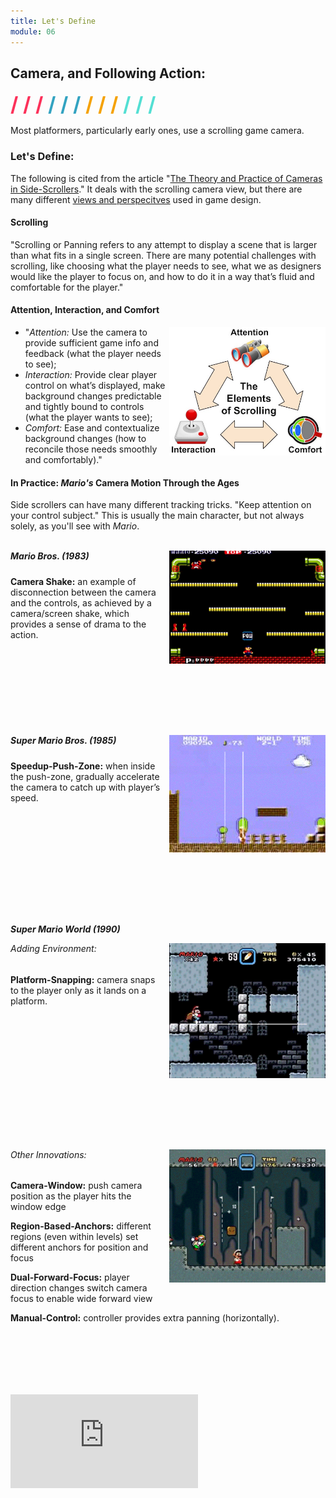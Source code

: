 ```yaml
---
title: Let's Define
module: 06
---
```


## Camera, and Following Action:
<span style="color: #FC315A; font-size: xx-large; font-weight: bold">/ / / </span>
<span style="color: #33A3C1; font-size: xx-large; font-weight: bold">/ / / </span>
<span style="color: #F5A205; font-size: xx-large; font-weight: bold">/ / / </span>
<span style="color: #53DFD3; font-size: xx-large; font-weight: bold">/ / /</span>

Most platformers, particularly early ones, use a scrolling game camera.

### Let's Define:
The following is cited from the article "[The Theory and Practice of Cameras in Side-Scrollers](https://www.gamasutra.com/blogs/ItayKeren/20150511/243083/Scroll_Back_The_Theory_and_Practice_of_Cameras_in_SideScrollers.php)." It deals with the scrolling camera view, but there are many different [views and perspecitves](https://www.gamasutra.com/blogs/AnjinAnhut/20110410/89304/A_Look_inside__Evaluating_Camera_Angles_For_Immersion.php) used in game design.

#### Scrolling
"Scrolling or Panning refers to any attempt to display a scene that is larger than what fits in a single screen. There are many potential challenges with scrolling, like choosing what the player needs to see, what we as designers would like the player to focus on, and how to do it in a way that’s fluid and comfortable for the player."

#### Attention, Interaction, and Comfort
<p><img src="../imgs/elements-of-scrolling.jpg" style="width: 250px; float: right; border: 0;" />
<ul>
<li>"<i>Attention:</i> Use the camera to provide sufficient game info and feedback (what the player needs to see);</li>
<li><i>Interaction:</i> Provide clear player control on what’s displayed, make background changes predictable and tightly bound to controls (what the player wants to see);</li>
<li><i>Comfort:</i> Ease and contextualize background changes (how to reconcile those needs smoothly and comfortably)."</li>
</ul></p>

#### In Practice: _Mario's_ Camera Motion Through the Ages
Side scrollers can have many different tracking tricks. "Keep attention on your control subject." This is usually the main character, but not always solely, as you'll see with _Mario_.
<br /><br />

<div style="display: inline-block; margin-bottom: 100px;">
<img src="../imgs/mario-bros.gif" style="width: 250px; float: right; border: 0; margin: 0 0 1em 1em;" />
<h5 style="margin-top: 0;"><i>Mario Bros.</i> (1983)</h5>
<p><b>Camera Shake:</b> an example of disconnection between the camera and the controls, as achieved by a camera/screen shake, which provides a sense of drama to the action.</p>
</div>

<div style="display: inline-block; margin-bottom: 100px;">
<img src="../imgs/super-mario-bros.gif" style="width: 250px; float: right; border: 0; margin: 0 0 1em 1em;" />
<h5 style="margin-top: 0;"><i>Super Mario Bros.</i> (1985)</h5>
<p><b>Speedup-Push-Zone:</b> when inside the push-zone, gradually accelerate the camera to catch up with player’s speed.</p>
</div>

<h5 style="margin: 0 0 1em 0;"><i>Super Mario World</i> (1990)</h5>
<div style="display: inline-block; margin-bottom: 100px;">
<img src="../imgs/super-mario-world-1.gif" style="width: 250px; float: right; border: 0; margin: 0 0 1em 1em;" />
<h6 style="margin-top: 0;">Adding Environment:</h6>
<p><b>Platform-Snapping:</b> camera snaps to the player only as it lands on a platform.</p>
</div>

<div style="display: inline-block; margin-bottom: 100px;">
<img src="../imgs/super-mario-world-2.gif" style="width: 250px; float: right; border: 0; margin: 0 0 1em 1em;" />
<h6 style="margin-top: 0;">Other Innovations:</h6>
<p><b>Camera-Window:</b> push camera position as the player hits the window edge</p>
<p><b>Region-Based-Anchors:</b> different regions (even within levels) set different anchors for position and focus</p>
<p><b>Dual-Forward-Focus:</b> player direction changes switch camera focus to enable wide forward view</p>
<p><b>Manual-Control:</b> controller provides extra panning (horizontally).</p>
</div>


<div class="embed-responsive embed-responsive-16by9"><iframe class="embed-responsive-item" src="https://www.youtube.com/embed/TCIMPYM0AQg?rel=0" frameborder="0" allowfullscreen></iframe></div>

